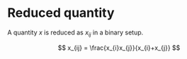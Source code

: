 # Reduced quantity

A quantity $x$ is reduced as $x_{ij}$ in a binary setup.

$$
x_{ij} = \frac{x_{i}x_{j}}{x_{i}+x_{j}}
$$
